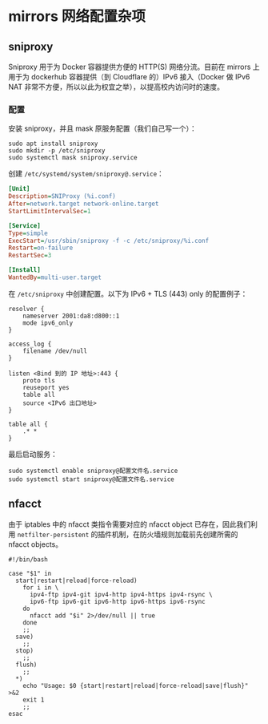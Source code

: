 # mirrors 网络配置杂项

## sniproxy

Sniproxy 用于为 Docker 容器提供方便的 HTTP(S) 网络分流。目前在 mirrors 上用于为 dockerhub 容器提供（到 Cloudflare 的）IPv6 接入（Docker 做 IPv6 NAT 非常不方便，所以以此为权宜之举），以提高校内访问时的速度。

### 配置

安装 sniproxy，并且 mask 原服务配置（我们自己写一个）：

```shell
sudo apt install sniproxy
sudo mkdir -p /etc/sniproxy
sudo systemctl mask sniproxy.service
```

创建 `/etc/systemd/system/sniproxy@.service`：

```ini
[Unit]
Description=SNIProxy (%i.conf)
After=network.target network-online.target
StartLimitIntervalSec=1

[Service]
Type=simple
ExecStart=/usr/sbin/sniproxy -f -c /etc/sniproxy/%i.conf
Restart=on-failure
RestartSec=3

[Install]
WantedBy=multi-user.target
```

在 `/etc/sniproxy` 中创建配置。以下为 IPv6 + TLS (443) only 的配置例子：

```shell
resolver {
    nameserver 2001:da8:d800::1
    mode ipv6_only
}

access_log {
    filename /dev/null
}

listen <Bind 到的 IP 地址>:443 {
    proto tls
    reuseport yes
    table all
    source <IPv6 出口地址>
}

table all {
    .* *
}
```

最后启动服务：

```shell
sudo systemctl enable sniproxy@配置文件名.service
sudo systemctl start sniproxy@配置文件名.service
```

## nfacct

由于 iptables 中的 nfacct 类指令需要对应的 nfacct object 已存在，因此我们利用 `netfilter-persistent` 的插件机制，在防火墙规则加载前先创建所需的 nfacct objects。

```shell title="/usr/share/netfilter-persistent/plugins.d/01-nfacct"
#!/bin/bash

case "$1" in
  start|restart|reload|force-reload)
    for i in \
      ipv4-ftp ipv4-git ipv4-http ipv4-https ipv4-rsync \
      ipv6-ftp ipv6-git ipv6-http ipv6-https ipv6-rsync
    do
      nfacct add "$i" 2>/dev/null || true
    done
    ;;
  save)
    ;;
  stop)
    ;;
  flush)
    ;;
  *)
    echo "Usage: $0 {start|restart|reload|force-reload|save|flush}" >&2
    exit 1
    ;;
esac
```
